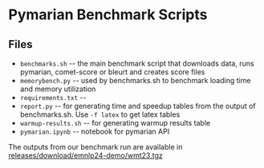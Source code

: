 # Pymarian Benchmark Scripts


## Files
* `benchmarks.sh`  -- the main benchmark script that downloads data, runs pymarian, comet-score or bleurt and creates score files
* `memorybench.py`  -- used by benchmarks.sh to benchmark loading time and memory utilization
* `requirements.txt`  -- 
* `report.py`  -- for generating time and speedup tables from the output of benchmarks.sh. Use `-f latex` to get latex tables
* `warmup-results.sh` -- for generating warmup results  table
* `pymarian.ipynb` -- notebook for pymarian API



The outputs from our benchmark run are available in [releases/download/emnlp24-demo/wmt23.tgz](https://github.com/thammegowda/017-pymarian/releases/download/emnlp24-demo/wmt23.tgz)
